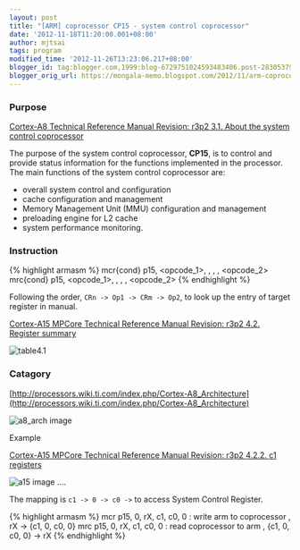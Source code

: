 ```yaml
---
layout: post
title: "[ARM] coprocessor CP15 - system control coprocessor"
date: '2012-11-18T11:20:00.001+08:00'
author: mjtsai
tags: program
modified_time: '2012-11-26T13:23:06.217+08:00'
blogger_id: tag:blogger.com,1999:blog-6729751024593483406.post-28305379841794113
blogger_orig_url: https://mongala-memo.blogspot.com/2012/11/arm-coprocessor-cp15-system-control.html
---
```



### Purpose

[Cortex-A8 Technical Reference Manual Revision: r3p2 3.1. About the system control coprocessor](http://infocenter.arm.com/help/index.jsp?topic=/com.arm.doc.ddi0388e/CIHEHDHJ.html)

The purpose of the system control coprocessor, **CP15**, is to control and provide status information for the functions implemented in the processor. The main functions of the system control coprocessor are:
- overall system control and configuration
- cache configuration and management
- Memory Management Unit (MMU) configuration and management
- preloading engine for L2 cache
- system performance monitoring.


### Instruction
{% highlight armasm %}
mcr{cond} p15, <opcode_1>, <rd>, <CRn>, <CRm>, <opcode_2> 
mrc{cond} p15, <opcode_1>, <rd>, <CRn>, <CRm>, <opcode_2> 
{% endhighlight %}

Following the order, `CRn -> Op1 -> CRm -> Op2`, to look up the entry of target register in manual.


[Cortex-A15 MPCore Technical Reference Manual Revision: r3p2 4.2. Register summary](http://infocenter.arm.com/help/index.jsp?topic=/com.arm.doc.ddi0438g/BABHBIDJ.html)


![table4.1](https://drive.google.com/uc?id=1Nkf2vZtZFwKFMxmH8Xx2cud6sJDTH9ye)




### Catagory


[http://processors.wiki.ti.com/index.php/Cortex-A8_Architecture](http://processors.wiki.ti.com/index.php/Cortex-A8_Architecture)


![a8_arch image](https://drive.google.com/uc?id=10u9VrubrRVBseF1qpDDqNm2SfCMVxAM0)

Example

[Cortex-A15 MPCore Technical Reference Manual Revision: r3p2 4.2.2. c1 registers](http://infocenter.arm.com/help/index.jsp?topic=/com.arm.doc.ddi0438g/CHDGGGIF.html)

![a15 image](https://drive.google.com/uc?id=1MHPuU0vgOdBJMrfcu_xfRnpBfuNktPj-)
....



The mapping is `c1 -> 0 -> c0 ->` to access System Control Register.

{% highlight armasm %}
mcr p15, 0, rX, c1, c0, 0  : write arm to coprocessor , rX -> {c1, 0, c0, 0}
mrc p15, 0, rX, c1, c0, 0  : read coprocessor to arm , {c1, 0, c0, 0} -> rX
{% endhighlight %}

